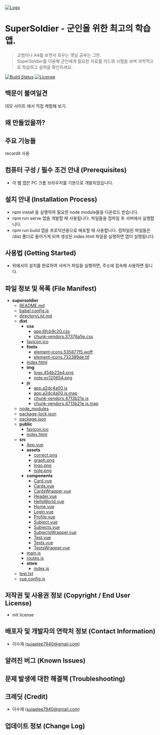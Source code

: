<a href=""><img src="https://img.icons8.com/cotton/2x/olympic-medal-silver.png" title="Logo" alt="Logo"></a>

# SuperSoldier - 군인을 위한 최고의 학습 앱.

> 교범이나 A4를 보면서 외우는 옛날 공부는 그만.  
SuperSoldier를 이용해 군인에게 필요한 자료를 카드와 시험을 보며 과학적으로 학습하고 실력을 확인하세요.


[![Build Status](http://img.shields.io/travis/badges/badgerbadgerbadger.svg?style=flat-square)](https://travis-ci.org/badges/badgerbadgerbadger) [![License](http://img.shields.io/:license-mit-blue.svg?style=flat-square)](http://badges.mit-license.org) 

## 백문이 불여일견 
데모 사이트 에서 직접 체험해 보기.

## 왜 만들었을까?

## 주요 기능들 
recordit 사용

## 컴퓨터 구성 / 필수 조건 안내 (Prerequisites)
- 이 웹 앱은 PC 크롬 브라우저를 기본으로 개발되었습니다.

## 설치 안내 (Installation Process)
- npm install
을 실행하여 필요한 node module들을 다운로드 받습니다.
- npm run serve
앱을 개발할 때 사용됩니다. 파일들을 컴파일 후 서버에서 실행합니다.
- npm run build
앱을 프로덕션용으로 배포할 때 사용합니다. 컴파일된 파일들은 /dist 폴더로 들어가게 되며 생성된 index.html 파일을 실행하면 앱이 실행됩니다.

## 사용법 (Getting Started)
- 위에서의 설치를 완료하여 서버가 파일을 실행하면, 주소에 접속해 사용하면 됩니다.

## 파일 정보 및 목록 (File Manifest)
- __supersoldier__
  - [README.md](supersoldier/README.md)
  - [babel.config.js](supersoldier/babel.config.js)
  - [directoryList.md](supersoldier/directoryList.md)
  - __dist__
    - __css__
      - [app.6fcb9c20.css](supersoldier/dist/css/app.6fcb9c20.css)
      - [chunk-vendors.37378a5e.css](supersoldier/dist/css/chunk-vendors.37378a5e.css)
    - [favicon.ico](supersoldier/dist/favicon.ico)
    - __fonts__
      - [element-icons.535877f5.woff](supersoldier/dist/fonts/element-icons.535877f5.woff)
      - [element-icons.732389de.ttf](supersoldier/dist/fonts/element-icons.732389de.ttf)
    - [index.html](supersoldier/dist/index.html)
    - __img__
      - [logo.454b23e4.png](supersoldier/dist/img/logo.454b23e4.png)
      - [note.ec120654.png](supersoldier/dist/img/note.ec120654.png)
    - __js__
      - [app.a2dc4a00.js](supersoldier/dist/js/app.a2dc4a00.js)
      - [app.a2dc4a00.js.map](supersoldier/dist/js/app.a2dc4a00.js.map)
      - [chunk-vendors.4713b21e.js](supersoldier/dist/js/chunk-vendors.4713b21e.js)
      - [chunk-vendors.4713b21e.js.map](supersoldier/dist/js/chunk-vendors.4713b21e.js.map)
  - [node_modules](supersoldier/node_modules)
  - [package-lock.json](supersoldier/package-lock.json)
  - [package.json](supersoldier/package.json)
  - __public__
    - [favicon.ico](supersoldier/public/favicon.ico)
    - [index.html](supersoldier/public/index.html)
  - __src__
    - [App.vue](supersoldier/src/App.vue)
    - __assets__
      - [correct.png](supersoldier/src/assets/correct.png)
      - [graph.png](supersoldier/src/assets/graph.png)
      - [logo.png](supersoldier/src/assets/logo.png)
      - [note.png](supersoldier/src/assets/note.png)
    - __components__
      - [Card.vue](supersoldier/src/components/Card.vue)
      - [Cards.vue](supersoldier/src/components/Cards.vue)
      - [CardsWrapper.vue](supersoldier/src/components/CardsWrapper.vue)
      - [Header.vue](supersoldier/src/components/Header.vue)
      - [HelloWorld.vue](supersoldier/src/components/HelloWorld.vue)
      - [Home.vue](supersoldier/src/components/Home.vue)
      - [Login.vue](supersoldier/src/components/Login.vue)
      - [Profile.vue](supersoldier/src/components/Profile.vue)
      - [Subject.vue](supersoldier/src/components/Subject.vue)
      - [Subjects.vue](supersoldier/src/components/Subjects.vue)
      - [SubjectsWrapper.vue](supersoldier/src/components/SubjectsWrapper.vue)
      - [Test.vue](supersoldier/src/components/Test.vue)
      - [Tests.vue](supersoldier/src/components/Tests.vue)
      - [TestsWrapper.vue](supersoldier/src/components/TestsWrapper.vue)
    - [main.js](supersoldier/src/main.js)
    - [routes.js](supersoldier/src/routes.js)
    - __store__
      - [index.js](supersoldier/src/store/index.js)
  - [test.txt](supersoldier/test.txt)
  - [vue.config.js](supersoldier/vue.config.js)


## 저작권 및 사용권 정보 (Copyright / End User License)
- mit license

## 배포자 및 개발자의 연락처 정보 (Contact Information)
- 이수재 (sujaelee7940@gmail.com)

## 알려진 버그 (Known Issues)

## 문제 발생에 대한 해결책 (Troubleshooting)

## 크레딧 (Credit)
- 이수재 (sujaelee7940@gmail.com)

## 업데이트 정보 (Change Log)
